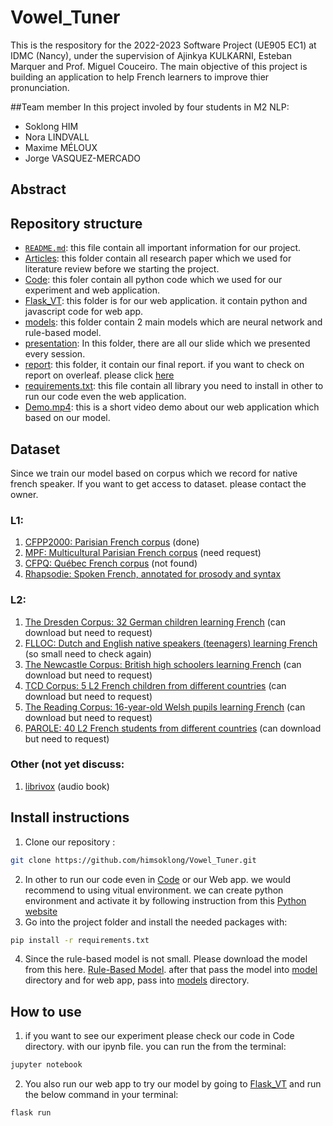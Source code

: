 # Vowel_Tuner
This is the respository for the 2022-2023 Software Project (UE905 EC1) at IDMC (Nancy), under the supervision of Ajinkya KULKARNI, Esteban Marquer and Prof. Miguel Couceiro. The main objective of this project is building an application to help French learners to improve thier pronunciation. 

##Team member
In this project involed by four students in M2 NLP:
- Soklong HIM
- Nora LINDVALL
- Maxime MÉLOUX
- Jorge VASQUEZ-MERCADO

## Abstract


## Repository structure
- [`README.md`](README.md): this file contain all important information for our project.
- [Articles](Articles): this folder contain all research paper which we used for literature review before we starting the project.
- [Code](Code): this foler contain all python code which we used for our experiment and web application.
- [Flask_VT](Flask_VT): this folder is for our web application. it contain python and javascript code for web app.
- [models](models): this folder contain 2 main models which are neural network and rule-based model.
- [presentation](presentations): In this folder, there are all our slide which we presented every session.
- [report](report): this folder, it contain our final report. if you want to check on report on overleaf. please click [here](https://www.overleaf.com/read/xqkbxvckrjmb)
- [requirements.txt](requirements.txt): this file contain all library you need to install in other to run our code even the web application.
- [Demo.mp4](Demo.mp4): this is a short video demo about our web application which based on our model.

## Dataset
Since we train our model based on corpus which we record for native french speaker. If you want to get access to dataset. please contact the owner.
### L1:
1. [CFPP2000: Parisian French corpus](https://cocoon.huma-num.fr/exist/crdo/meta/cocoon-8bc96a4e-9899-30e4-99be-c72d216eb38b) (done)
2. [MPF: Multicultural Parisian French corpus](https://www.ortolang.fr/market/corpora/mpf/) (need request)
3. [CFPQ: Québec French corpus](https://applis.flsh.usherbrooke.ca/cfpq/) (not found)
4. [Rhapsodie: Spoken French, annotated for prosody and syntax]()

### L2:
1. [The Dresden Corpus: 32 German children learning French](https://slabank.talkbank.org/access/French/Dresden.html) (can download but need to request)
2. [FLLOC: Dutch and English native speakers (teenagers) learning French](https://ota.bodleian.ox.ac.uk/repository/xmlui/handle/20.500.12024/2495) (so small need to check again)
3. [The Newcastle Corpus: British high schoolers learning French](https://slabank.talkbank.org/access/French/Newcastle.html) (can download but need to request)
4. [TCD Corpus: 5 L2 French children from different countries](https://slabank.talkbank.org/access/French/TCD.html) (can download but need to request)
5. [The Reading Corpus: 16-year-old Welsh pupils learning French](https://slabank.talkbank.org/access/French/Reading.html) (can download but need to request)
6. [PAROLE: 40 L2 French students from different countries](https://slabank.talkbank.org/access/English/PAROLE.html) (can download but need to request)

### Other (not yet discuss:
1. [librivox](https://librivox.org/search?primary_key=2&search_category=language&search_page=1&search_form=get_results) (audio book)
## Install instructions
1. Clone our repository :
```sh
git clone https://github.com/himsoklong/Vowel_Tuner.git
```
2. In other to run our code even in [Code](Code) or our Web app. we would recommend to using vitual environment. we can create python environment and activate it by following instruction from this [Python website](https://packaging.python.org/en/latest/guides/installing-using-pip-and-virtual-environments/)
3. Go into the project folder and install the needed packages with:
```sh
pip install -r requirements.txt
```
4. Since the rule-based model is not small. Please download the model from this here. [Rule-Based Model](https:example.com). after that pass the model into [model](models) directory and for web app, pass into [models](Flask_VT/models) directory.
## How to use
1. if you want to see our experiment please check our code in Code directory. with our ipynb file.
you can run the from the terminal:
```sh
jupyter notebook
```

2. You also run our web app to try our model by going to [Flask_VT](Flask_VT) and run the below command in your terminal:
```sh
flask run
```
